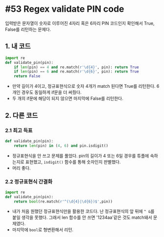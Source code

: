 # #53 Regex validate PIN code

입력받은 문자열이 숫자로 이루어진 4자리 혹은 6자리 PIN 코드인지 확인해서 True, False를 리턴하는 문제다.

## 1. 내 코드

```py
import re
def validate_pin(pin):
    if len(pin) == 4 and re.match(r'\d{4}', pin): return True
    if len(pin) == 6 and re.match(r'\d{6}', pin): return True
    return False
```

- 만약 길이가 4이고, 정규표현식으로 숫자 4개가 match 된다면 True를 리턴한다. 6개인 경우도 동일하게 if문을 더 써줬다.
- 두 개의 if문에 해당이 되지 않으면 마지막에 False를 리턴한다.

## 2. 다른 코드

### 2.1 최고 득표

```py
def validate_pin(pin):
    return len(pin) in (4, 6) and pin.isdigit()
```

- 정규표현식을 안 쓰고 문제를 풀었다. pin의 길이가 4 또는 6일 경우를 튜플에 속하는지로 표현했고, `isdigit()` 함수를 통해 숫자인지 판별했다.
- 머리 좋다.

### 2.2 정규표현식 간결화

```py
import re
def validate_pin(pin):
    return bool(re.match(r'^(\d{4}|\d{6})$',pin))
```

- 내가 처음 원했던 정규표현식만을 활용한 코드다. 난 정규표현식의 앞 뒤에 `^ &`를 붙일 생각을 못했다. 그래서 len 함수를 안 쓰면 '1234aa'같은 것도 match돼서 문제였다.
- 마지막에 `bool`로 형변환해서 리턴.
